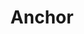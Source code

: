 ---
title: Anchor
tags: ["anchor", "nautical", "marine", "sailing", "boat", "dock", "ocean"]
icon: anchor
svg: '<svg xmlns="http://www.w3.org/2000/svg" width="24" height="24" fill="none" viewBox="0 0 24 24" stroke-width="1.5" stroke-linecap="round" stroke-linejoin="round" stroke="currentColor"><path d="M5 12H3a9 9 0 1 0 18 0h-2m-7-5v14m0-14a2 2 0 1 0 0-4 2 2 0 0 0 0 4"/></svg>'
---
